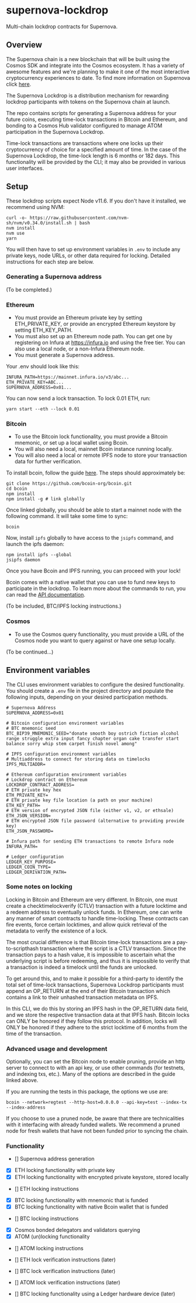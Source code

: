 # supernova-lockdrop

Multi-chain lockdrop contracts for Supernova.

## Overview

The Supernova chain is a new blockchain that will be built
using the Cosmos SDK and integrate into the Cosmos ecosystem. It has a
variety of awesome features and we're planning to make it one of the
most interactive cryptocurrency experiences to date. To find more
information on Supernova click [here](INSERT_LINK).

The Supernova Lockdrop is a distribution mechanism for rewarding
lockdrop participants with tokens on the Supernova chain at
launch.

The repo contains scripts for generating a Supernova address for your
future coins, executing time-lock transactions in Bitcoin and
Ethereum, and bonding to a Cosmos Hub validator configured to
manage ATOM participation in the Supernova Lockdrop.

Time-lock transactions are transactions where one locks up their
cryptocurrency of choice for a specified amount of time. In the case
of the Supernova Lockdrop, the time-lock length is 6 months or 182
days. This functionality will be provided by the CLI; it may also be
provided in various user interfaces.

## Setup

These lockdrop scripts expect Node v11.6. If you don't have it
installed, we recommend using NVM:

```
curl -o- https://raw.githubusercontent.com/nvm-sh/nvm/v0.34.0/install.sh | bash
nvm install
nvm use
yarn
```

You will then have to set up environment variables in `.env` to
include any private keys, node URLs, or other data required for
locking. Detailed instructions for each step are below.

### Generating a Supernova address

(To be completed.)

### Ethereum

- You must provide an Ethereum private key by setting ETH_PRIVATE_KEY,
  or provide an encrypted Ethereum keystore by setting ETH_KEY_PATH.
- You must also set up an Ethereum node path. You can get one by
  registering on Infura at https://infura.io and using the free tier.
  You can also use a local node, or a non-Infura Ethereum node.
- You must generate a Supernova address.

Your .env should look like this:

```
INFURA_PATH=https://mainnet.infura.io/v3/abc...
ETH_PRIVATE_KEY=ABC...
SUPERNOVA_ADDRESS=0x01...
```

You can now send a lock transaction. To lock 0.01 ETH, run:

```
yarn start --eth --lock 0.01
```

### Bitcoin

- To use the Bitcoin lock functionality, you must provide a Bitcoin
  mnemonic, or set up a local wallet using Bcoin.
- You will also need a local, mainnet Bcoin instance running locally.
- You will also need a local or remote IPFS node to store your
  transaction data for further verification.

To install bcoin, follow the guide
[here](https://bcoin.io/guides/beginners.html). The steps should
approximately be:

```
git clone https://github.com/bcoin-org/bcoin.git
cd bcoin
npm install
npm install -g # link globally
```

Once linked globally, you should be able to start a mainnet node with
the following command. It will take some time to sync:

```
bcoin
```

Now, install `ipfs` globally to have access to the `jsipfs` command,
and launch the ipfs daemon:

```
npm install ipfs --global
jsipfs daemon
```

Once you have Bcoin and IPFS running, you can proceed with your lock!

Bcoin comes with a native wallet that you can use to fund new keys to
participate in the lockdrop. To learn more about the commands to run,
you can read the [API
documentation](https://bcoin.io/api-docs/?shell--cli#wallet).

(To be included, BTC/IPFS locking instructions.)

### Cosmos

- To use the Cosmos query functionality, you must provide a URL of the
  Cosmos node you want to query against or have one setup locally.

(To be continued...)

## Environment variables

The CLI uses environment variables to configure the desired
functionality. You should create a `.env` file in the project
directory and populate the following inputs, depending on your desired
participation methods.

```
# Supernova Address
SUPERNOVA_ADDRESS=0x01

# Bitcoin configuration environment variables
# BTC mnemonic seed
BTC_BIP39_MNEMONIC_SEED="donate smooth boy ostrich fiction alcohol range struggle extra input fancy chapter organ cake transfer start balance sorry whip stem carpet finish novel among"

# IPFS configuration environment variables
# Multiaddress to connect for storing data on timelocks
IPFS_MULTIADDR=

# Ethereum configuration environment variables
# Lockdrop contract on Ethereum
LOCKDROP_CONTRACT_ADDRESS=
# ETH private key hex
ETH_PRIVATE_KEY=
# ETH private key file location (a path on your machine)
ETH_KEY_PATH=
# ETH version of encrypted JSON file (either v1, v2, or ethsale)
ETH_JSON_VERSION=
# ETH encrypted JSON file password (alternative to providing provide key)
ETH_JSON_PASSWORD=

# Infura path for sending ETH transactions to remote Infura node
INFURA_PATH=

# Ledger configuration
LEDGER_KEY_PURPOSE=
LEDGER_COIN_TYPE=
LEDGER_DERIVATION_PATH=
```

### Some notes on locking

Locking in Bitcoin and Ethereum are very different. In Bitcoin, one
must create a checktimelockverify (CTLV) transaction with a future
locktime and a redeem address to eventually unlock funds. In Ethereum,
one can write any manner of smart contracts to handle
time-locking. These contracts can fire events, force certain
locktimes, and allow quick retrieval of the metadata to verify the
existence of a lock.

The most crucial difference is that Bitcoin time-lock transactions are
a pay-to-scripthash transaction where the script is a CTLV
transaction. Since the transaction pays to a hash value, it is
impossible to ascertain what the underlying script is before
redeeming, and thus it is impossible to verify that a transaction is
indeed a timelock until the funds are unlocked.

To get around this, and to make it possible for a third-party to
identify the total set of time-lock transactions, Supernova Lockdrop
participants must append an OP_RETURN at the end of their Bitcoin
transaction which contains a link to their unhashed transaction
metadata on IPFS.

In this CLI, we do this by storing an IPFS hash in the OP_RETURN data
field, and we store the respective transaction data at that IPFS hash.
Bitcoin locks can ONLY be honored if they follow this protocol. In
addition, locks will ONLY be honored if they adhere to the strict
locktime of 6 months from the time of the transaction.

### Advanced usage and development

Optionally, you can set the Bitcoin node to enable pruning, provide an
http server to connect to with an api key, or use other commands (for
testnets, and indexing txs, etc.). Many of the options are described
in the guide linked above.

If you are running the tests in this package, the options we use are:

```
bcoin --network=regtest --http-host=0.0.0.0 --api-key=test --index-tx --index-address
```

If you choose to use a pruned node, be aware that there are
technicalities with it interfacing with already funded wallets. We
recommend a pruned node for fresh wallets that have not been funded
prior to syncing the chain.

### Functionality

- [] Supernova address generation
- [x] ETH locking functionality with private key
- [x] ETH locking functionality with encrypted private keystore, stored locally
- [] ETH locking instructions
- [x] BTC locking functionality with mnemonic that is funded
- [x] BTC locking functionality with native Bcoin wallet that is funded
- [] BTC locking instructions
- [x] Cosmos bonded delegators and validators querying
- [x] ATOM (un)locking functionality
- [] ATOM locking instructions

- [] ETH lock verification instructions (later)
- [] BTC lock verification instructions (later)
- [] ATOM lock verification instructions (later)
- [] BTC locking functionality using a Ledger hardware device (later)
